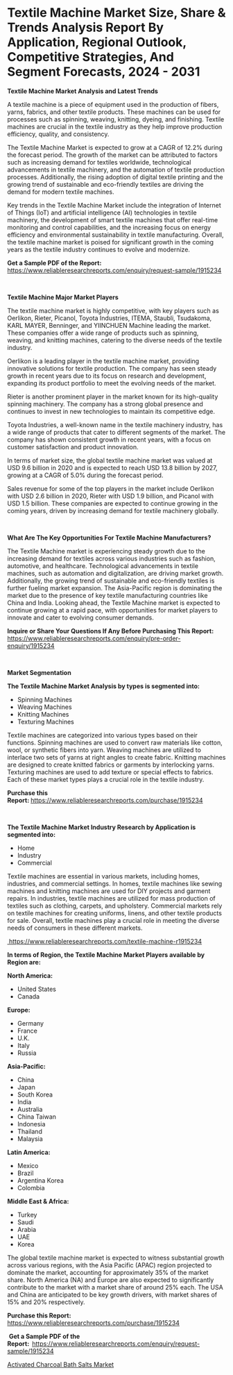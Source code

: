 <p><h1>Textile Machine Market Size, Share & Trends Analysis Report By Application, Regional Outlook, Competitive Strategies, And Segment Forecasts, 2024 - 2031</h1></p><p><strong>Textile Machine Market Analysis and Latest Trends</strong></p>
<p><p>A textile machine is a piece of equipment used in the production of fibers, yarns, fabrics, and other textile products. These machines can be used for processes such as spinning, weaving, knitting, dyeing, and finishing. Textile machines are crucial in the textile industry as they help improve production efficiency, quality, and consistency.</p><p>The Textile Machine Market is expected to grow at a CAGR of 12.2% during the forecast period. The growth of the market can be attributed to factors such as increasing demand for textiles worldwide, technological advancements in textile machinery, and the automation of textile production processes. Additionally, the rising adoption of digital textile printing and the growing trend of sustainable and eco-friendly textiles are driving the demand for modern textile machines.</p><p>Key trends in the Textile Machine Market include the integration of Internet of Things (IoT) and artificial intelligence (AI) technologies in textile machinery, the development of smart textile machines that offer real-time monitoring and control capabilities, and the increasing focus on energy efficiency and environmental sustainability in textile manufacturing. Overall, the textile machine market is poised for significant growth in the coming years as the textile industry continues to evolve and modernize.</p></p>
<p><strong>Get a Sample PDF of the Report:&nbsp;</strong> <a href="https://www.reliableresearchreports.com/enquiry/request-sample/1915234">https://www.reliableresearchreports.com/enquiry/request-sample/1915234</a></p>
<p>&nbsp;</p>
<p><strong>Textile Machine Major Market Players</strong></p>
<p><p>The textile machine market is highly competitive, with key players such as Oerlikon, Rieter, Picanol, Toyota Industries, ITEMA, Staubli, Tsudakoma, KARL MAYER, Benninger, and YIINCHUEN Machine leading the market. These companies offer a wide range of products such as spinning, weaving, and knitting machines, catering to the diverse needs of the textile industry.</p><p>Oerlikon is a leading player in the textile machine market, providing innovative solutions for textile production. The company has seen steady growth in recent years due to its focus on research and development, expanding its product portfolio to meet the evolving needs of the market.</p><p>Rieter is another prominent player in the market known for its high-quality spinning machinery. The company has a strong global presence and continues to invest in new technologies to maintain its competitive edge.</p><p>Toyota Industries, a well-known name in the textile machinery industry, has a wide range of products that cater to different segments of the market. The company has shown consistent growth in recent years, with a focus on customer satisfaction and product innovation.</p><p>In terms of market size, the global textile machine market was valued at USD 9.6 billion in 2020 and is expected to reach USD 13.8 billion by 2027, growing at a CAGR of 5.0% during the forecast period.</p><p>Sales revenue for some of the top players in the market include Oerlikon with USD 2.6 billion in 2020, Rieter with USD 1.9 billion, and Picanol with USD 1.5 billion. These companies are expected to continue growing in the coming years, driven by increasing demand for textile machinery globally.</p></p>
<p>&nbsp;</p>
<p><strong>What Are The Key Opportunities For Textile Machine Manufacturers?</strong></p>
<p><p>The Textile Machine market is experiencing steady growth due to the increasing demand for textiles across various industries such as fashion, automotive, and healthcare. Technological advancements in textile machines, such as automation and digitalization, are driving market growth. Additionally, the growing trend of sustainable and eco-friendly textiles is further fueling market expansion. The Asia-Pacific region is dominating the market due to the presence of key textile manufacturing countries like China and India. Looking ahead, the Textile Machine market is expected to continue growing at a rapid pace, with opportunities for market players to innovate and cater to evolving consumer demands.</p></p>
<p><strong>Inquire or Share Your Questions If Any Before Purchasing This Report:</strong> <a href="https://www.reliableresearchreports.com/enquiry/pre-order-enquiry/1915234">https://www.reliableresearchreports.com/enquiry/pre-order-enquiry/1915234</a></p>
<p>&nbsp;</p>
<p><strong>Market Segmentation</strong></p>
<p><strong>The Textile Machine Market Analysis by types is segmented into:</strong></p>
<p><ul><li>Spinning Machines</li><li>Weaving Machines</li><li>Knitting Machines</li><li>Texturing Machines</li></ul></p>
<p><p>Textile machines are categorized into various types based on their functions. Spinning machines are used to convert raw materials like cotton, wool, or synthetic fibers into yarn. Weaving machines are utilized to interlace two sets of yarns at right angles to create fabric. Knitting machines are designed to create knitted fabrics or garments by interlocking yarns. Texturing machines are used to add texture or special effects to fabrics. Each of these market types plays a crucial role in the textile industry.</p></p>
<p><strong>Purchase this Report:&nbsp;</strong><a href="https://www.reliableresearchreports.com/purchase/1915234">https://www.reliableresearchreports.com/purchase/1915234</a></p>
<p>&nbsp;</p>
<p><strong>The Textile Machine Market Industry Research by Application is segmented into:</strong></p>
<p><ul><li>Home</li><li>Industry</li><li>Commercial</li></ul></p>
<p><p>Textile machines are essential in various markets, including homes, industries, and commercial settings. In homes, textile machines like sewing machines and knitting machines are used for DIY projects and garment repairs. In industries, textile machines are utilized for mass production of textiles such as clothing, carpets, and upholstery. Commercial markets rely on textile machines for creating uniforms, linens, and other textile products for sale. Overall, textile machines play a crucial role in meeting the diverse needs of consumers in these different markets.</p></p>
<p><a href="https://www.reliableresearchreports.com/textile-machine-r1915234">&nbsp;https://www.reliableresearchreports.com/textile-machine-r1915234</a></p>
<p><strong>In terms of Region, the Textile Machine Market Players available by Region are:</strong></p>
<p>
    <p> <strong> North America: </strong>
        <ul>
            <li>United States</li>
            <li>Canada</li>
        </ul>
        </p> 
    <p> <strong> Europe: </strong>
        <ul>
            <li>Germany</li>
            <li>France</li>
            <li>U.K.</li>
            <li>Italy</li>
            <li>Russia</li>
        </ul>
        </p> 
    <p> <strong> Asia-Pacific: </strong>
        <ul>
            <li>China</li>
            <li>Japan</li>
            <li>South Korea</li>
            <li>India</li>
            <li>Australia</li>
            <li>China Taiwan</li>
            <li>Indonesia</li>
            <li>Thailand</li>
            <li>Malaysia</li>
        </ul>
        </p> 
    <p> <strong> Latin America: </strong>
        <ul>
            <li>Mexico</li>
            <li>Brazil</li>
            <li>Argentina Korea</li>
            <li>Colombia</li>
        </ul>
        </p> 
    <p> <strong> Middle East & Africa: </strong>
        <ul>
            <li>Turkey</li>
            <li>Saudi</li>
            <li>Arabia</li>
            <li>UAE</li>
            <li>Korea</li>
        </ul>
    </p>
    </p>
<p><p>The global textile machine market is expected to witness substantial growth across various regions, with the Asia Pacific (APAC) region projected to dominate the market, accounting for approximately 35% of the market share. North America (NA) and Europe are also expected to significantly contribute to the market with a market share of around 25% each. The USA and China are anticipated to be key growth drivers, with market shares of 15% and 20% respectively.</p></p>
<p><strong>Purchase this Report: </strong><a href="https://www.reliableresearchreports.com/purchase/1915234">https://www.reliableresearchreports.com/purchase/1915234</a></p>
<p>&nbsp;<strong>Get a Sample PDF of the Report:&nbsp;&nbsp;</strong><a href="https://www.reliableresearchreports.com/enquiry/request-sample/1915234">https://www.reliableresearchreports.com/enquiry/request-sample/1915234</a></p>
<p><strong></strong></p>
<p><p><a href="https://view.publitas.com/reportprime-1/activated-charcoal-bath-salts-market-analysis-report-global-insights-by-region-type-with-lava-salt-with-epsom-salt-with-sea-salt-others-and-application-home-use-business-use-from-2024-to-2031/">Activated Charcoal Bath Salts Market</a></p></p>